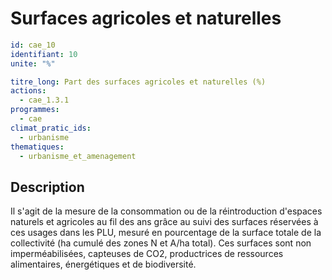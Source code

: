 # Surfaces agricoles et naturelles
```yaml
id: cae_10
identifiant: 10
unite: "%"

titre_long: Part des surfaces agricoles et naturelles (%)
actions:
  - cae_1.3.1
programmes:
  - cae
climat_pratic_ids:
  - urbanisme
thematiques:
  - urbanisme_et_amenagement
```
## Description
Il s'agit de la mesure de la consommation ou de la réintroduction d'espaces naturels et agricoles au fil des ans grâce au suivi des surfaces réservées à ces usages dans les PLU, mesuré en pourcentage de la surface totale de la collectivité (ha cumulé des zones N et A/ha total). Ces surfaces sont non imperméabilisées, capteuses de CO2, productrices de ressources alimentaires, énergétiques et de biodiversité. 




